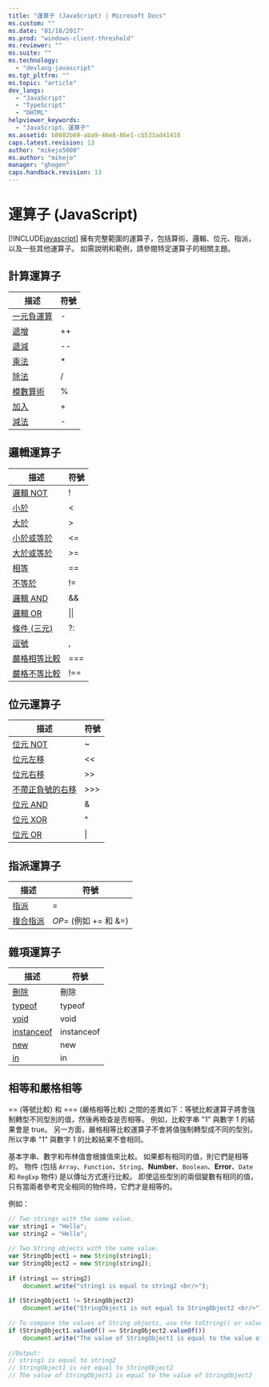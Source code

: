 ```yaml
---
title: "運算子 (JavaScript) | Microsoft Docs"
ms.custom: ""
ms.date: "01/18/2017"
ms.prod: "windows-client-threshold"
ms.reviewer: ""
ms.suite: ""
ms.technology: 
  - "devlang-javascript"
ms.tgt_pltfrm: ""
ms.topic: "article"
dev_langs: 
  - "JavaScript"
  - "TypeScript"
  - "DHTML"
helpviewer_keywords: 
  - "JavaScript、運算子"
ms.assetid: b8602b69-aba9-46e8-86e1-cb533ad41410
caps.latest.revision: 13
author: "mikejo5000"
ms.author: "mikejo"
manager: "ghogen"
caps.handback.revision: 13
---
```

# 運算子 (JavaScript)
[!INCLUDE[javascript](../javascript/includes/javascript-md.md)] 擁有完整範圍的運算子，包括算術、邏輯、位元、指派，以及一些其他運算子。  如需說明和範例，請參閱特定運算子的相關主題。  
  
## 計算運算子  
  
|描述|符號|  
|--------|--------|  
|[一元負運算](../javascript/reference/subtraction-operator-decrement-javascript.md)|\-|  
|[遞增](../javascript/reference/increment-and-decrement-operators-javascript.md)|\+\+|  
|[遞減](../javascript/reference/increment-and-decrement-operators-javascript.md)|\-\-|  
|[乘法](../javascript/reference/multiplication-operator-decrement-javascript.md)|\*|  
|[除法](../javascript/reference/division-operator-decrement-javascript.md)|\/|  
|[模數算術](../javascript/reference/modulus-operator-decrementjavascript.md)|%|  
|[加入](../javascript/reference/addition-operator-decrement-javascript.md)|\+|  
|[減法](../javascript/reference/subtraction-operator-decrement-javascript.md)|\-|  
  
## 邏輯運算子  
  
|描述|符號|  
|--------|--------|  
|[邏輯 NOT](../javascript/reference/logical-not-operator-decrement-exclpt-javascript.md)|\!|  
|[小於](../javascript/reference/comparison-operators-javascript.md)|\<|  
|[大於](../javascript/reference/comparison-operators-javascript.md)|\>|  
|[小於或等於](../javascript/reference/comparison-operators-javascript.md)|\<\=|  
|[大於或等於](../javascript/reference/comparison-operators-javascript.md)|\>\=|  
|[相等](../javascript/reference/comparison-operators-javascript.md)|\=\=|  
|[不等於](../javascript/reference/comparison-operators-javascript.md)|\!\=|  
|[邏輯 AND](../javascript/reference/logical-and-operator-decrement-javascript.md)|&&|  
|[邏輯 OR](../javascript/reference/logical-or-operator-decrement-javascript.md)|&#124;&#124;|  
|[條件 \(三元\)](../javascript/reference/conditional-ternary-operator-decrement-javascript.md)|?:|  
|[逗號](../javascript/reference/comma-operator-decrement-javascript.md)|,|  
|[嚴格相等比較](../javascript/reference/comparison-operators-javascript.md)|\=\=\=|  
|[嚴格不等比較](../javascript/reference/comparison-operators-javascript.md)|\!\=\=|  
  
## 位元運算子  
  
|描述|符號|  
|--------|--------|  
|[位元 NOT](../javascript/reference/bitwise-not-operator-decrement-tilde-javascript.md)|~|  
|[位元左移](../javascript/reference/bitwise-left-shift-operator-decrement-javascript.md)|\<\<|  
|[位元右移](../javascript/reference/bitwise-right-shift-operator-decrement-javascript.md)|\>\>|  
|[不帶正負號的右移](../javascript/reference/unsigned-right-shift-operator-decrement-javascript.md)|\>\>\>|  
|[位元 AND](../javascript/reference/bitwise-and-operator-decrement-javascript.md)|&|  
|[位元 XOR](../javascript/reference/bitwise-xor-operator-decrement-hat-javascript.md)|^|  
|[位元 OR](../javascript/reference/bitwise-or-operator-decrement-javascript.md)|&#124;|  
  
## 指派運算子  
  
|描述|符號|  
|--------|--------|  
|[指派](../javascript/reference/assignment-operator-decrement-equal-javascript.md)|\=|  
|[複合指派](../javascript/reference/compound-assignment-operators-javascript.md)|*OP*\= \(例如 \+\= 和 &\=\)|  
  
## 雜項運算子  
  
|描述|符號|  
|--------|--------|  
|[刪除](../javascript/reference/delete-operator-decrementjavascript.md)|刪除|  
|[typeof](../javascript/reference/typeof-operator-decrementjavascript.md)|typeof|  
|[void](../javascript/reference/void-operator-decrementjavascript.md)|void|  
|[instanceof](../javascript/reference/instanceof-operator-decrementjavascript.md)|instanceof|  
|[new](../javascript/reference/new-operator-decrementjavascript.md)|new|  
|[in](../javascript/reference/in-operator-decrementjavascript.md)|in|  
  
## 相等和嚴格相等  
 \=\= \(等號比較\) 和 \=\=\= \(嚴格相等比較\) 之間的差異如下：等號比較運算子將會強制轉型不同型別的值，然後再檢查是否相等。  例如，比較字串 "1" 與數字 1 的結果會是 true。  另一方面，嚴格相等比較運算子不會將值強制轉型成不同的型別，所以字串 "1" 與數字 1 的比較結果不會相同。  
  
 基本字串、數字和布林值會根據值來比較。  如果都有相同的值，則它們是相等的。  物件 \(包括 `Array`、`Function`、`String`、**Number**、`Boolean`、**Error**、`Date` 和 `RegExp` 物件\) 是以傳址方式進行比較。  即使這些型別的兩個變數有相同的值，只有當兩者參考完全相同的物件時，它們才是相等的。  
  
 例如：  
  
```javascript  
// Two strings with the same value.  
var string1 = "Hello";  
var string2 = "Hello";  
  
// Two String objects with the same value.  
var StringObject1 = new String(string1);  
var StringObject2 = new String(string2);  
  
if (string1 == string2)  
    document.write("string1 is equal to string2 <br/>");  
  
if (StringObject1 != StringObject2)  
    document.write("StringObject1 is not equal to StringObject2 <br/>");  
  
// To compare the values of String objects, use the toString() or valueOf() methods.  
if (StringObject1.valueOf() == StringObject2.valueOf())  
    document.write("The value of StringObject1 is equal to the value of StringObject2");  
  
//Output:  
// string1 is equal to string2   
// StringObject1 is not equal to StringObject2   
// The value of StringObject1 is equal to the value of StringObject2  
  
```